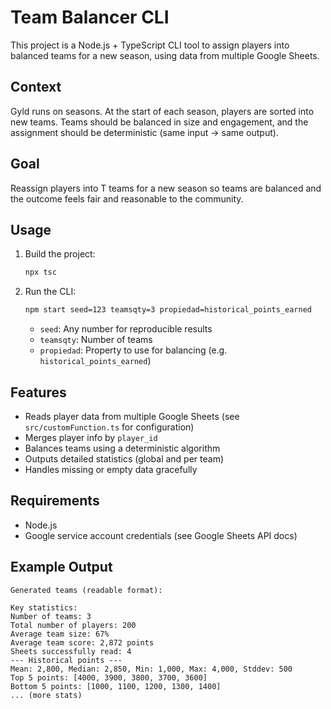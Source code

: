 
# Team Balancer CLI

This project is a Node.js + TypeScript CLI tool to assign players into balanced teams for a new season, using data from multiple Google Sheets.

## Context

Gyld runs on seasons. At the start of each season, players are sorted into new teams. Teams should be balanced in size and engagement, and the assignment should be deterministic (same input → same output).

## Goal

Reassign players into T teams for a new season so teams are balanced and the outcome feels fair and reasonable to the community.

## Usage

1. Build the project:
   ```sh
   npx tsc
   ```
2. Run the CLI:
   ```sh
   npm start seed=123 teamsqty=3 propiedad=historical_points_earned
   ```
   - `seed`: Any number for reproducible results
   - `teamsqty`: Number of teams
   - `propiedad`: Property to use for balancing (e.g. `historical_points_earned`)

## Features

- Reads player data from multiple Google Sheets (see `src/customFunction.ts` for configuration)
- Merges player info by `player_id`
- Balances teams using a deterministic algorithm
- Outputs detailed statistics (global and per team)
- Handles missing or empty data gracefully

## Requirements

- Node.js
- Google service account credentials (see Google Sheets API docs)

## Example Output

```
Generated teams (readable format):

Key statistics:
Number of teams: 3
Total number of players: 200
Average team size: 67%
Average team score: 2,872 points
Sheets successfully read: 4
--- Historical points ---
Mean: 2,800, Median: 2,850, Min: 1,000, Max: 4,000, Stddev: 500
Top 5 points: [4000, 3900, 3800, 3700, 3600]
Bottom 5 points: [1000, 1100, 1200, 1300, 1400]
... (more stats)
```
